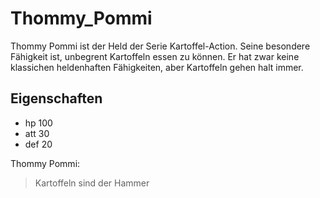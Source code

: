 # Thommy_Pommi
Thommy Pommi ist der Held der Serie Kartoffel-Action. Seine besondere Fähigkeit ist, unbegrent Kartoffeln essen zu können. Er hat zwar keine klassichen heldenhaften Fähigkeiten, aber Kartoffeln gehen halt immer.
## Eigenschaften
* hp 100
* att 30
* def 20

Thommy Pommi:
>Kartoffeln sind
>der Hammer